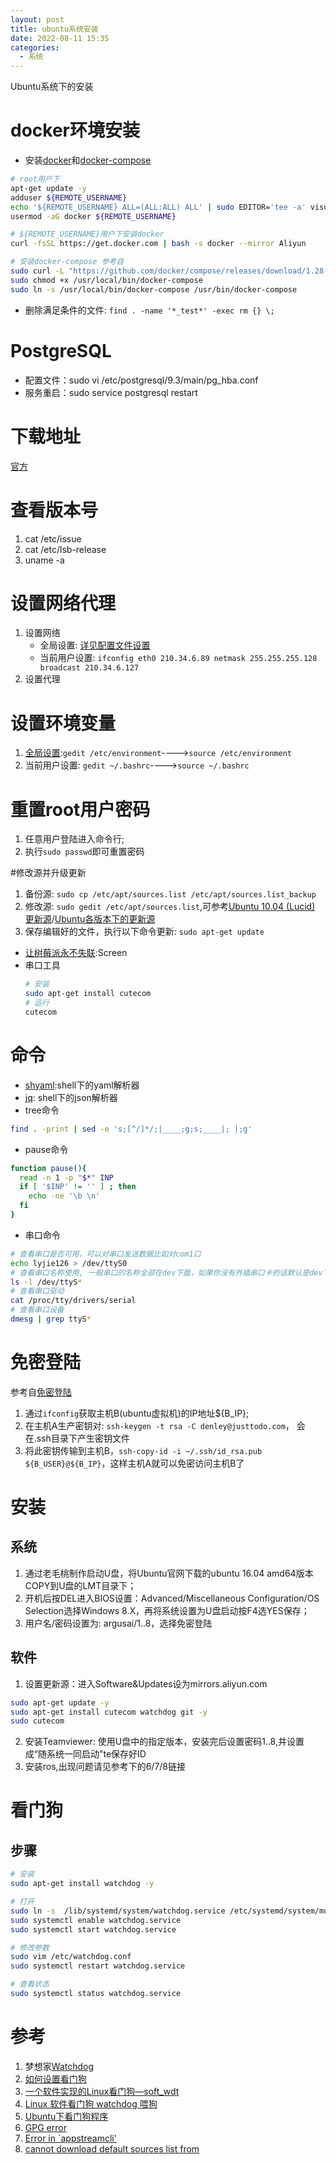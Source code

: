 ```yaml
---
layout: post
title: ubuntu系统安装
date: 2022-08-11 15:35
categories:
  - 系统
---
```


Ubuntu系统下的安装
<!-- More -->

# docker环境安装
* 安装[docker](https://docs.docker.com/install/)和[docker-compose](https://docs.docker.com/compose/install/)
```bash
# root用户下
apt-get update -y
adduser ${REMOTE_USERNAME}
echo '${REMOTE_USERNAME} ALL=(ALL:ALL) ALL' | sudo EDITOR='tee -a' visudo
usermod -aG docker ${REMOTE_USERNAME}

# ${REMOTE_USERNAME}用户下安装docker
curl -fsSL https://get.docker.com | bash -s docker --mirror Aliyun

# 安装docker-compose 参考自
sudo curl -L "https://github.com/docker/compose/releases/download/1.28.4/docker-compose-$(uname -s)-$(uname -m)" -o /usr/local/bin/docker-compose
sudo chmod +x /usr/local/bin/docker-compose
sudo ln -s /usr/local/bin/docker-compose /usr/bin/docker-compose
```

* 删除满足条件的文件: `find . -name '*_test*' -exec rm {} \;`

# PostgreSQL
* 配置文件：sudo vi /etc/postgresql/9.3/main/pg_hba.conf
* 服务重启：sudo service postgresql restart

# 下载地址
[官方](http://releases.ubuntu.com/)

# 查看版本号
1. cat /etc/issue
2. cat /etc/lsb-release
3. uname -a

# 设置网络代理
1. 设置网络
	* 全局设置: [详见配置文件设置](http://www.2cto.com/os/201204/127131.html)
	* 当前用户设置: `ifconfig eth0 210.34.6.89 netmask 255.255.255.128 broadcast 210.34.6.127`
2. 设置代理

# 设置环境变量
1. [全局设置](http://jingyan.baidu.com/article/db55b609a3f6274ba30a2fb8.html):`gedit /etc/environment`---->`source /etc/environment`
2. 当前用户设置: `gedit ~/.bashrc`---->`source ~/.bashrc`

# 重置root用户密码
1. 任意用户登陆进入命令行;
2. 执行`sudo passwd`即可重置密码

#修改源并升级更新
1. 备份源: `sudo cp /etc/apt/sources.list /etc/apt/sources.list_backup`
2. 修改源: `sudo gedit /etc/apt/sources.list`,可参考[Ubuntu 10.04 (Lucid) 更新源](http://www.cnblogs.com/dolphin0520/archive/2013/03/15/2960907.html)/[Ubuntu各版本下的更新源](http://pan.baidu.com/share/link?shareid=1362990598&uk=4278685087)
3. 保存编辑好的文件，执行以下命令更新: `sudo apt-get update`

* [让树莓派永不失联](https://blog.csdn.net/kxwinxp/article/details/78370980):Screen
* 串口工具
    ```bash
    # 安装
    sudo apt-get install cutecom
    # 运行
    cutecom
    ```
# 命令
* [shyaml](https://linuxtoy.org/archives/shyaml.html):shell下的yaml解析器
* [jq](https://linuxtoy.org/archives/jq.html): shell下的json解析器
* tree命令
```bash
find . -print | sed -e 's;[^/]*/;|____;g;s;____|; |;g'
```
* pause命令
```bash
function pause(){
  read -n 1 -p "$*" INP
  if [ '$INP' != '' ] ; then
    echo -ne '\b \n'
  fi
}
```
* 串口命令
```bash
# 查看串口是否可用，可以对串口发送数据比如对com1口
echo lyjie126 > /dev/ttyS0
# 查看串口名称使用, 一般串口的名称全部在dev下面，如果你没有外插串口卡的话默认是dev下的ttyS* ,一般ttyS0对应com1，ttyS1对应com2，当然也不一定
ls -l /dev/ttyS*
# 查看串口驱动
cat /proc/tty/drivers/serial
# 查看串口设备
dmesg | grep ttyS*
```

# 免密登陆
参考自[免密登陆](https://www.cnblogs.com/konrad/p/6901273.html)

1. 通过`ifconfig`获取主机B(ubuntu虚拟机)的IP地址${B_IP};
2. 在主机A生产密钥对: `ssh-keygen -t rsa -C denley@justtodo.com`， 会在.ssh目录下产生密钥文件
3. 将此密钥传输到主机B，`ssh-copy-id -i ~/.ssh/id_rsa.pub ${B_USER}@${B_IP}`，这样主机A就可以免密访问主机B了

# 安装
## 系统
1. 通过老毛桃制作启动U盘，将Ubuntu官网下载的ubuntu 16.04 amd64版本COPY到U盘的LMT目录下；
2. 开机后按DEL进入BIOS设置：Advanced/Miscellaneous Configuration/OS Selection选择Windows 8.X，再将系统设置为U盘启动按F4选YES保存；
3. 用户名/密码设置为: argusai/1..8，选择免密登陆

## 软件
1. 设置更新源：进入Software&Updates设为mirrors.aliyun.com
```bash
sudo apt-get update -y
sudo apt-get install cutecom watchdog git -y
sudo cutecom
```
2. 安装Teamviewer: 使用U盘中的指定版本，安装完后设置密码1..8,并设置成“随系统一同启动"te保存好ID
3. 安装ros,出现问题请见参考下的6/7/8链接

# 看门狗
## 步骤
```bash
# 安装
sudo apt-get install watchdog -y

# 打开
sudo ln -s  /lib/systemd/system/watchdog.service /etc/systemd/system/multi-user.target.wants/watchdog.service
sudo systemctl enable watchdog.service
sudo systemctl start watchdog.service

# 修改参数
sudo vim /etc/watchdog.conf
sudo systemctl restart watchdog.service

# 查看状态
sudo systemctl status watchdog.service
```

# 参考
1. 梦想家[Watchdog](https://datahunter.org/watchdog)
2. [如何设置看门狗](https://docs.khadas.com/zh-cn/vim3/HowToSetupWatchdog.html)
3. [一个软件实现的Linux看门狗—soft_wdt](https://docs.khadas.com/zh-cn/vim3/HowToSetupWatchdog.html)
4. [Linux 软件看门狗 watchdog 喂狗](https://blog.csdn.net/u013932687/article/details/73274178)
5. [Ubuntu下看门狗程序](https://blog.csdn.net/qq_35571554/article/details/82763977)
6. [GPG error](https://blog.csdn.net/zhuiqiuzhuoyue583/article/details/90597499)
7. [Error in `appstreamcli'](https://blog.csdn.net/AAA123524457/article/details/96484576)
8. [cannot download default sources list from](https://blog.csdn.net/u013468614/article/details/102917569)
